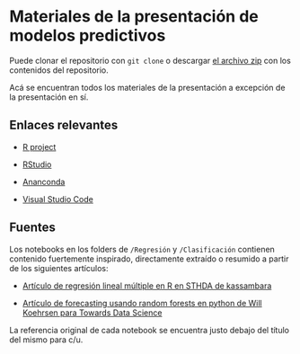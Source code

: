 # Materiales de la presentación de modelos predictivos

Puede clonar el repositorio con `git clone` o descargar [el archivo zip](https://github.com/dreth/MaterialesPresentacionModelos/archive/refs/heads/main.zip) con los contenidos del repositorio.

Acá se encuentran todos los materiales de la presentación a excepción de la presentación en sí.

## Enlaces relevantes

- [R project](https://www.r-project.org/)

- [RStudio](https://www.rstudio.com/)

- [Ananconda](https://www.anaconda.com/products/individual)

- [Visual Studio Code](https://code.visualstudio.com/)


## Fuentes

Los notebooks en los folders de `/Regresión` y `/Clasificación` contienen contenido fuertemente inspirado, directamente extraído o resumido a partir de los siguientes artículos:

- [Artículo de regresión lineal múltiple en R en STHDA de kassambara](http://www.sthda.com/english/articles/40-regression-analysis/168-multiple-linear-regression-in-r/)

- [Artículo de forecasting usando random forests en python de Will Koehrsen para Towards Data Science](https://towardsdatascience.com/random-forest-in-python-24d0893d51c0)

La referencia original de cada notebook se encuentra justo debajo del título del mismo para c/u.
